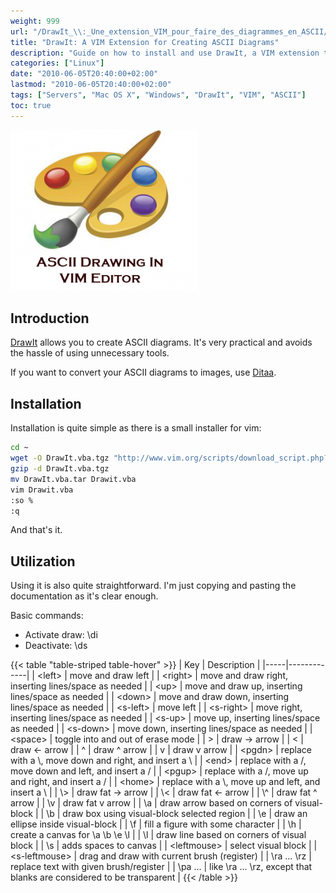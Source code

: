 ```yaml
---
weight: 999
url: "/DrawIt_\\:_Une_extension_VIM_pour_faire_des_diagrammes_en_ASCII/"
title: "DrawIt: A VIM Extension for Creating ASCII Diagrams"
description: "Guide on how to install and use DrawIt, a VIM extension that allows creating ASCII diagrams directly in the editor."
categories: ["Linux"]
date: "2010-06-05T20:40:00+02:00"
lastmod: "2010-06-05T20:40:00+02:00"
tags: ["Servers", "Mac OS X", "Windows", "DrawIt", "VIM", "ASCII"]
toc: true
---
```


![Drawit VIM](/images/ascii-drawing-in-vim-editor-300x257.png)

## Introduction

[DrawIt](https://vim.sourceforge.net/scripts/script.php?script_id=40) allows you to create ASCII diagrams. It's very practical and avoids the hassle of using unnecessary tools.

If you want to convert your ASCII diagrams to images, use [Ditaa](https://ditaa.sourceforge.net/).

## Installation

Installation is quite simple as there is a small installer for vim:

```bash
cd ~
wget -O DrawIt.vba.tgz "http://www.vim.org/scripts/download_script.php?src_id=8798"
gzip -d DrawIt.vba.tgz
mv DrawIt.vba.tar Drawit.vba
vim Drawit.vba
:so %
:q
```

And that's it.

## Utilization

Using it is also quite straightforward. I'm just copying and pasting the documentation as it's clear enough.

Basic commands:

- Activate draw: \di
- Deactivate: \ds

{{< table "table-striped table-hover" >}}
| Key | Description |
|-----|-------------|
| \<left\> | move and draw left |
| \<right\> | move and draw right, inserting lines/space as needed |
| \<up\> | move and draw up, inserting lines/space as needed |
| \<down\> | move and draw down, inserting lines/space as needed |
| \<s-left\> | move left |
| \<s-right\> | move right, inserting lines/space as needed |
| \<s-up\> | move up, inserting lines/space as needed |
| \<s-down\> | move down, inserting lines/space as needed |
| \<space\> | toggle into and out of erase mode |
| \> | draw -> arrow |
| \< | draw <- arrow |
| ^ | draw ^ arrow |
| v | draw v arrow |
| \<pgdn\> | replace with a \\, move down and right, and insert a \\ |
| \<end\> | replace with a /, move down and left, and insert a / |
| \<pgup\> | replace with a /, move up and right, and insert a / |
| \<home\> | replace with a \\, move up and left, and insert a \\ |
| \\> | draw fat -> arrow |
| \\< | draw fat <- arrow |
| \\^ | draw fat ^ arrow |
| \\v | draw fat v arrow |
| \\a | draw arrow based on corners of visual-block |
| \\b | draw box using visual-block selected region |
| \\e | draw an ellipse inside visual-block |
| \\f | fill a figure with some character |
| \\h | create a canvas for \\a \\b \\e \\l |
| \\l | draw line based on corners of visual block |
| \\s | adds spaces to canvas |
| \<leftmouse\> | select visual block |
| \<s-leftmouse\> | drag and draw with current brush (register) |
| \\ra ... \\rz | replace text with given brush/register |
| \\pa ... | like \\ra ... \\rz, except that blanks are considered to be transparent |
{{< /table >}}
